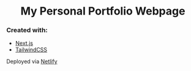 <h1 align="center">My Personal Portfolio Webpage </h1>

### Created with:
- [Next.js](https://nextjs.org/)
- [TailwindCSS](https://tailwindcss.com/)

Deployed via [Netlify](https://www.netlify.com)